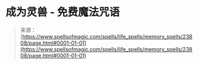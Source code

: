<!--yml

category: 未分类

date: 2024-06-12 19:09:13

-->

# 成为灵兽 - 免费魔法咒语

> 来源：[https://www.spellsofmagic.com/spells/life_spells/memory_spells/23808/page.html#0001-01-01](https://www.spellsofmagic.com/spells/life_spells/memory_spells/23808/page.html#0001-01-01)

